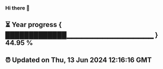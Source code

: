 ### Hi there 👋
⏳ Year progress { █████████████▁▁▁▁▁▁▁▁▁▁▁▁▁▁▁▁▁ } 44.95 %
---
⏰ Updated on Thu, 13 Jun 2024 12:16:16 GMT
---

